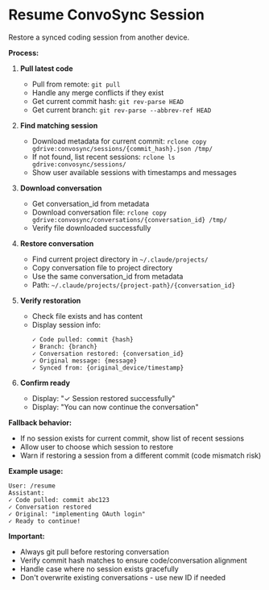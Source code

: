 # Resume ConvoSync Session

Restore a synced coding session from another device.

**Process:**

1. **Pull latest code**
   - Pull from remote: `git pull`
   - Handle any merge conflicts if they exist
   - Get current commit hash: `git rev-parse HEAD`
   - Get current branch: `git rev-parse --abbrev-ref HEAD`

2. **Find matching session**
   - Download metadata for current commit: `rclone copy gdrive:convosync/sessions/{commit_hash}.json /tmp/`
   - If not found, list recent sessions: `rclone ls gdrive:convosync/sessions/`
   - Show user available sessions with timestamps and messages

3. **Download conversation**
   - Get conversation_id from metadata
   - Download conversation file: `rclone copy gdrive:convosync/conversations/{conversation_id} /tmp/`
   - Verify file downloaded successfully

4. **Restore conversation**
   - Find current project directory in `~/.claude/projects/`
   - Copy conversation file to project directory
   - Use the same conversation_id from metadata
   - Path: `~/.claude/projects/{project-path}/{conversation_id}`

5. **Verify restoration**
   - Check file exists and has content
   - Display session info:
     ```
     ✓ Code pulled: commit {hash}
     ✓ Branch: {branch}
     ✓ Conversation restored: {conversation_id}
     ✓ Original message: {message}
     ✓ Synced from: {original_device/timestamp}
     ```

6. **Confirm ready**
   - Display: "✓ Session restored successfully"
   - Display: "You can now continue the conversation"

**Fallback behavior:**
- If no session exists for current commit, show list of recent sessions
- Allow user to choose which session to restore
- Warn if restoring a session from a different commit (code mismatch risk)

**Example usage:**
```
User: /resume
Assistant:
✓ Code pulled: commit abc123
✓ Conversation restored
✓ Original: "implementing OAuth login"
✓ Ready to continue!
```

**Important:**
- Always git pull before restoring conversation
- Verify commit hash matches to ensure code/conversation alignment
- Handle case where no session exists gracefully
- Don't overwrite existing conversations - use new ID if needed
